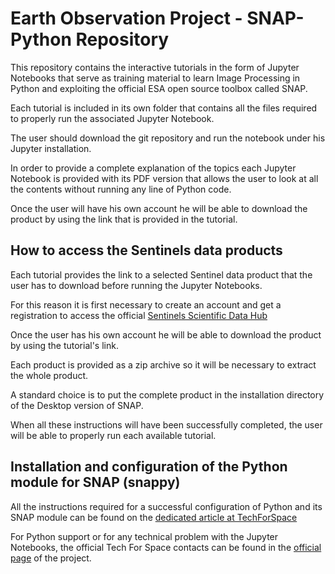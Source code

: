 # Earth Observation Project - SNAP-Python Repository

This repository contains the interactive tutorials in the form of Jupyter Notebooks that serve as training material to learn Image Processing in Python and exploiting the official ESA open source toolbox called SNAP.

Each tutorial is included in its own folder that contains all the files required to properly run the associated Jupyter Notebook. 

The user should download the git repository and run the notebook under his Jupyter installation.

In order to provide a complete explanation of the topics each Jupyter Notebook is provided with its PDF version that allows the user to look at all the contents without running any line of Python code.

Once the user will have his own account he will be able to download the product by using the link that is provided in the tutorial.

## How to access the Sentinels data products

Each tutorial provides the link to a selected Sentinel data product that the user has to download before running the Jupyter Notebooks.

For this reason it is first necessary to create an account and get a registration to access the official [Sentinels Scientific Data Hub](https://scihub.copernicus.eu/dhus/#/home)

Once the user has his own account he will be able to download the product by using the tutorial's link.

Each product is provided as a zip archive so it will be necessary to extract the whole product.

A standard choice is to put the complete product in the installation directory of the Desktop version of SNAP.

When all these instructions will have been successfully completed, the user will be able to properly run each available tutorial.

## Installation and configuration of the Python module for SNAP (snappy)

All the instructions required for a successful configuration of Python and its SNAP module can be found on the [dedicated article at TechForSpace](https://www.techforspace.com/missions/sentinels/sentinel-space-imagery-part-1-installing-snap-and-the-python-snappy-module/)

For Python support or for any technical problem with the Jupyter Notebooks, the official Tech For Space contacts can be found in the [official page](https://www.techforspace.com/project/sentinels-earth-observation/) of the project. 
